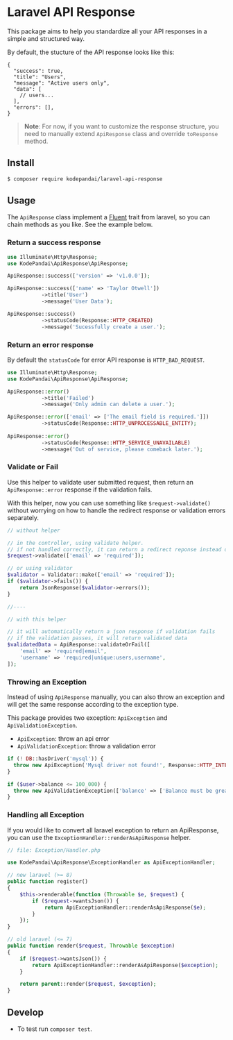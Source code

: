 # Laravel API Response

This package aims to help you standardize all your API responses in
a simple and structured way.

By default, the stucture of the API response looks like this:

```jsonc
{
  "success": true,
  "title": "Users",
  "message": "Active users only",
  "data": [
    // users...
  ],
  "errors": [],
}
```

> **Note**: For now, if you want to customize the response structure,
> you need to manually extend `ApiResponse` class and override `toResponse` method.

## Install

```sh
$ composer require kodepandai/laravel-api-response
```

## Usage

The `ApiResponse` class implement a [Fluent](https://laravel.com/api/master/Illuminate/Support/Fluent.html)
trait from laravel, so you can chain methods as you like. See the example below.

### Return a success response

```php
use Illuminate\Http\Response;
use KodePandai\ApiResponse\ApiResponse;

ApiResponse::success(['version' => 'v1.0.0']);

ApiResponse::success(['name' => 'Taylor Otwell'])
           ->title('User')
           ->message('User Data');

ApiResponse::success()
           ->statusCode(Response::HTTP_CREATED)
           ->message('Sucessfully create a user.');
```

### Return an error response

By default the `statusCode` for error API response is `HTTP_BAD_REQUEST`.

```php
use Illuminate\Http\Response;
use KodePandai\ApiResponse\ApiResponse;

ApiResponse::error()
           ->title('Failed')
           ->message('Only admin can delete a user.');

ApiResponse::error(['email' => ['The email field is required.']])
           ->statusCode(Response::HTTP_UNPROCESSABLE_ENTITY);
           
ApiResponse::error()
           ->statusCode(Response::HTTP_SERVICE_UNAVAILABLE)
           ->message('Out of service, please comeback later.');
```

### Validate or Fail

Use this helper to validate user submitted request, then return 
an `ApiResponse::error` response if the validation fails. 

With this helper, now you can use something like `$request->validate()` 
without worrying on how to handle the redirect response or validation errors 
separately.

```php
// without helper

// in the controller, using validate helper.
// if not handled correctly, it can return a redirect reponse instead of json response
$request->validate(['email' => 'required']);

// or using validator
$validator = Validator::make(['email' => 'required']);
if ($validator->fails()) {
    return JsonResponse($validator->errors());
}

//----

// with this helper

// it will automatically return a json response if validation fails
// if the validation passes, it will return validated data
$validatedData = ApiResponse::validateOrFail([
    'email' => 'required|email',
    'username' => 'required|unique:users,username',
]);
```

### Throwing an Exception

Instead of using `ApiResponse` manually, you can also throw an exception 
and will get the same response according to the exception type.

This package provides two exception: `ApiException` and `ApiValidationException`.

* `ApiException`: throw an api error
* `ApiValidationException`: throw a validation error

```php
if (! DB::hasDriver('mysql')) {
  throw new ApiException('Mysql driver not found!', Response::HTTP_INTERNAL_SERVER_ERROR);
}

if ($user->balance <= 100_000) {
  throw new ApiValidationException(['balance' => ['Balance must be greater than 100K']]);
}
```

### Handling all Exception

If you would like to convert all laravel exception to return an ApiResponse,
you can use the `ExceptionHandler::renderAsApiResponse` helper.

```php
// file: Exception/Handler.php

use KodePandai\ApiResponse\ExceptionHandler as ApiExceptionHandler;

// new laravel (>= 8)
public function register()
{
    $this->renderable(function (Throwable $e, $request) {
        if ($request->wantsJson()) {
            return ApiExceptionHandler::renderAsApiResponse($e);
        }
    });
}

// old laravel (<= 7)
public function render($request, Throwable $exception)
{
    if ($request->wantsJson()) {
        return ApiExceptionHandler::renderAsApiResponse($exception);
    }

    return parent::render($request, $exception);
}
```

## Develop

* To test run `composer test`.
